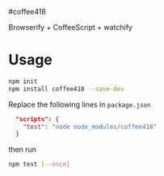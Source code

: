 #coffee418

Browserify + CoffeeScript + watchify

# Usage

```sh
npm init
npm install coffee418 --save-dev
```

Replace the following lines in `package.json`
```json
  "scripts": {
    "test": "node node_modules/coffee418"
  }

```
then run
```sh
npm test [--once]
```
